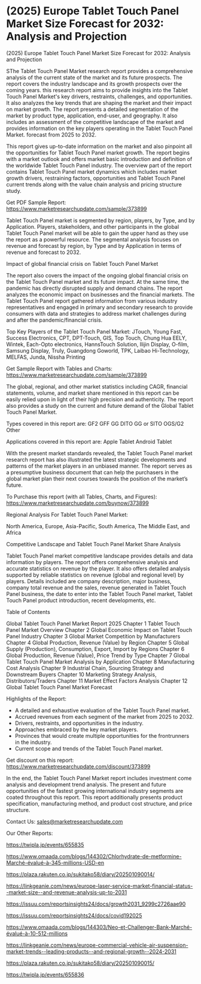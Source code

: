 # (2025) Europe Tablet Touch Panel Market Size Forecast for 2032: Analysis and Projection

 (2025) Europe Tablet Touch Panel Market Size Forecast for 2032: Analysis and Projection

SThe Tablet Touch Panel Market research report provides a comprehensive analysis of the current state of the market and its future prospects. The report covers the industry landscape and its growth prospects over the coming years. this research report aims to provide insights into the Tablet Touch Panel Market's key drivers, restraints, challenges, and opportunities. It also analyzes the key trends that are shaping the market and their impact on market growth. The report presents a detailed segmentation of the market by product type, application, end-user, and geography. It also includes an assessment of the competitive landscape of the market and provides information on the key players operating in the Tablet Touch Panel Market. forecast from 2025 to 2032.

This report gives up-to-date information on the market and also pinpoint all the opportunities for Tablet Touch Panel market growth. The report begins with a market outlook and offers market basic introduction and definition of the worldwide Tablet Touch Panel industry. The overview part of the report contains Tablet Touch Panel market dynamics which includes market growth drivers, restraining factors, opportunities and Tablet Touch Panel current trends along with the value chain analysis and pricing structure study.

Get PDF Sample Report: https://www.marketresearchupdate.com/sample/373899

Tablet Touch Panel market is segmented by region, players, by Type, and by Application. Players, stakeholders, and other participants in the global Tablet Touch Panel market will be able to gain the upper hand as they use the report as a powerful resource. The segmental analysis focuses on revenue and forecast by region, by Type and by Application in terms of revenue and forecast to 2032.

Impact of global financial crisis on Tablet Touch Panel Market

The report also covers the impact of the ongoing global financial crisis on the Tablet Touch Panel market and its future impact. At the same time, the pandemic has directly disrupted supply and demand chains. The report analyzes the economic impact on businesses and the financial markets. The Tablet Touch Panel report gathered information from various industry representatives and engaged in primary and secondary research to provide consumers with data and strategies to address market challenges during and after the pandemic/financial crisis.

Top Key Players of the Tablet Touch Panel Market:
JTouch, Young Fast, Success Electronics, CPT, DPT-Touch, GIS, Top Touch, Chung Hua EELY, Wintek, Each-Opto electronics, HannsTouch Solution, Ilijin Display, O-film, Samsung Display, Truly, Guangdong Goworld, TPK, Laibao Hi-Technology, MELFAS, Junda, Nissha Printing


Get Sample Report with Tables and Charts: https://www.marketresearchupdate.com/sample/373899

The global, regional, and other market statistics including CAGR, financial statements, volume, and market share mentioned in this report can be easily relied upon in light of their high precision and authenticity. The report also provides a study on the current and future demand of the Global Tablet Touch Panel Market.

Types covered in this report are:
GF2
GFF
GG DITO
GG or SITO
OGS/G2
Other


Applications covered in this report are:
Apple Tablet
Android Tablet


With the present market standards revealed, the Tablet Touch Panel market research report has also illustrated the latest strategic developments and patterns of the market players in an unbiased manner. The report serves as a presumptive business document that can help the purchasers in the global market plan their next courses towards the position of the market’s future.

To Purchase this report (with all Tables, Charts, and Figures): https://www.marketresearchupdate.com/buynow/373899

Regional Analysis For Tablet Touch Panel Market:

North America, Europe, Asia-Pacific, South America, The Middle East, and Africa

Competitive Landscape and Tablet Touch Panel Market Share Analysis

Tablet Touch Panel market competitive landscape provides details and data information by players. The report offers comprehensive analysis and accurate statistics on revenue by the player. It also offers detailed analysis supported by reliable statistics on revenue (global and regional level) by players. Details included are company description, major business, company total revenue and the sales, revenue generated in Tablet Touch Panel business, the date to enter into the Tablet Touch Panel market, Tablet Touch Panel product introduction, recent developments, etc.

Table of Contents

Global Tablet Touch Panel Market Report 2025
Chapter 1 Tablet Touch Panel Market Overview
Chapter 2 Global Economic Impact on Tablet Touch Panel Industry
Chapter 3 Global Market Competition by Manufacturers
Chapter 4 Global Production, Revenue (Value) by Region
Chapter 5 Global Supply (Production), Consumption, Export, Import by Regions
Chapter 6 Global Production, Revenue (Value), Price Trend by Type
Chapter 7 Global Tablet Touch Panel Market Analysis by Application
Chapter 8 Manufacturing Cost Analysis
Chapter 9 Industrial Chain, Sourcing Strategy and Downstream Buyers
Chapter 10 Marketing Strategy Analysis, Distributors/Traders
Chapter 11 Market Effect Factors Analysis
Chapter 12 Global Tablet Touch Panel Market Forecast

Highlights of the Report:

- A detailed and exhaustive evaluation of the Tablet Touch Panel market.
- Accrued revenues from each segment of the market from 2025 to 2032.
- Drivers, restraints, and opportunities in the industry.
- Approaches embraced by the key market players.
- Provinces that would create multiple opportunities for the frontrunners in the industry.
- Current scope and trends of the Tablet Touch Panel market.

Get discount on this report: https://www.marketresearchupdate.com/discount/373899

In the end, the Tablet Touch Panel Market report includes investment come analysis and development trend analysis. The present and future opportunities of the fastest growing international industry segments are coated throughout this report. This report additionally presents product specification, manufacturing method, and product cost structure, and price structure.

Contact Us:
sales@marketresearchupdate.com

Our Other Reports:

https://twipla.jp/events/655835

https://www.omaada.com/blogs/144302/Chlorhydrate-de-metformine-Marché-évalué-à-345-millions-USD-en

https://plaza.rakuten.co.jp/sukitako58/diary/202501090014/

https://linkgeanie.com/news/europe-laser-service-market-financial-status--market-size--and-revenue-analysis-up-to-2031

https://issuu.com/reportsinsights24/docs/growth2031_9299c2726aae90

https://issuu.com/reportsinsights24/docs/covid192025

https://www.omaada.com/blogs/144303/Neo-et-Challenger-Bank-Marché-évalué-à-10-512-millions

https://linkgeanie.com/news/europe-commercial-vehicle-air-suspension-market-trends--leading-products--and-regional-growth--2024-2031

https://plaza.rakuten.co.jp/sukitako58/diary/202501090015/

https://twipla.jp/events/655836
